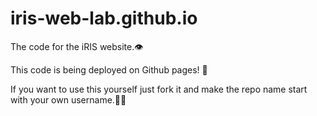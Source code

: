 # iris-web-lab.github.io

The code for the iRIS website.👁️

This code is being deployed on Github pages! 🤩

If you want to use this yourself just fork it and make the repo name start with your own username.🧑‍🔧